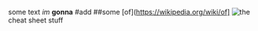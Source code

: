 some text
_im_ __gonna__ #add ##some [of](https://wikipedia.org/wiki/of] ![the](https://blog.prepscholar.com/hubfs/body-the-green-square.jpeg) cheat sheet stuff
